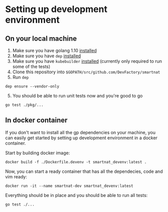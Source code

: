 # Setting up development environment

## On your local machine
1. Make sure you have golang 1.10 [installed](https://golang.org/doc/install#download)
1. Make sure you have `dep` [installed](https://github.com/golang/dep)
1. Make sure you have `kubebuilder` [installed](https://book.kubebuilder.io/getting_started/installation_and_setup.html) (currently only required to run some of the tests)
1. Clone this repository into `$GOPATH/src/github.com/DevFactory/smartnat`
1. Run `dep`
  ```
  dep ensure --vendor-only
  ```
5. You should be able to run unit tests now and you're good to go
  ```
  go test ./pkg/...
  ```

## In docker container
If you don't want to install all the gp dependencies on your machine, you can easily get started by setting up development environment in a docker container.

Start by building docker image:
```
docker build -f ./Dockerfile.devenv -t smartnat_devenv:latest .
```

Now, you can start a ready container that has all the dependecies, code and vim ready:
```
docker run -it --name smartnat-dev smartnat_devenv:latest
```

Everything should be in place and you should be able to run all tests:
```
go test ./...
```
